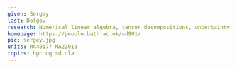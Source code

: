 ```yaml
---
given: Sergey
last: Dolgov
research: Numerical linear algebra, tensor decompositions, uncertainty quantification
homepage: https://people.bath.ac.uk/sd901/
pic: sergey.jpg
units: MA40177 MA22018
topics: hpc uq sd nla
---
```

